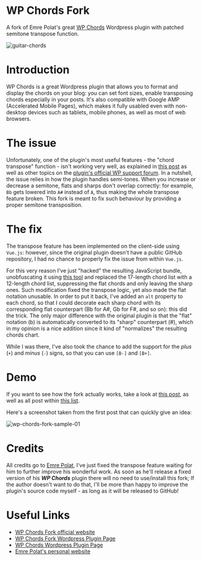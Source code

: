 # WP Chords Fork
A fork of Emre Polat's great [WP Chords](https://wordpress.org/plugins/wp-chords/) Wordpress plugin with patched semitone transpose function.

![guitar-chords](https://user-images.githubusercontent.com/530429/116797820-2d0fa000-aaea-11eb-8950-bc0e82d4c549.png)


# Introduction
WP Chords is a great Wordpress plugin that allows you to format and display the chords on your blog: you can set font sizes, enable transposing chords especially in your posts. It's also compatible with Google AMP (Accelerated Mobile Pages), which makes it fully usabled even with non-desktop devices such as tablets, mobile phones, as well as most of web browsers.

# The issue
Unfortunately, one of the plugin's most useful features - the "chord transpose" function - isn't working very well, as explained in [this post](https://wordpress.org/support/topic/serious-transpose-problem/) as well as other topics on the [plugin's official WP support forum](https://wordpress.org/support/plugin/wp-chords/). In a nutshell, the issue relies in how the plugin handles semi-tones. When you increase or decrease a semitone, flats and sharps don't overlap correctly: for example, `Bb` gets lowered into `A#` instead of `A`, thus making the whole transpose feature broken. This fork is meant to fix such behaviour by providing a proper semitone transposition.

# The fix
The transpose feature has been implemented on the client-side using `Vue.js`: however, since the original plugin doesn't have a public GitHub repository, I had no chance to properly fix the issue from within `Vue.js`.

For this very reason I've just "hacked" the resulting JavaScript bundle, unobfuscating it using [this tool](https://lelinhtinh.github.io/de4js/) and replaced the 17-length chord list with a 12-length chord list, suppressing the flat chords and only leaving the sharp ones. Such modification fixed the transpose logic, yet also made the flat notation unusable. In order to put it back, I've added an `alt` property to each chord, so that I could decorate each sharp chord with its corresponding flat counterpart (Bb for A#, Gb for F#, and so on): this did the trick. The only major difference with the original plugin is that the "flat" notation (b) is automatically converted to its "sharp" counterpart (#), which in my opinion is a nice addition since it kind of "normalizes" the resulting chords chart.

While I was there, I've also took the chance to add the support for the *plus* (`+`) and *minus* (`-`) signs, so that you can use `[B-]` and `[B+]`.

# Demo
If you want to see how the fork actually works, take a look at [this post](https://www.hanahaki.com/en/koseidon-guitar-keyboard-chords/), as well as all post within [this list](https://www.hanahaki.com/en/music/chords/).

Here's a screenshot taken from the first post that can quickly give an idea:

![wp-chords-fork-sample-01](https://user-images.githubusercontent.com/530429/116797944-2897b700-aaeb-11eb-8b96-f1b72b9a956b.png)

# Credits
All credits go to [Emre Polat](http://emreplt.com/), I've just fixed the transpose feature waiting for him to further improve his wonderful work. As soon as he'll release a fixed version of his ***WP Chords*** plugin there will no need to use/install this fork; If the author doesn't want to do that, I'll be more than happy to improve the plugin's source code myself - as long as it will be released to GitHub!

# Useful Links
* [WP Chords Fork official website](https://www.ryadel.com/en/wp-chords-plugin-worpdress-guitar)
* [WP Chords Fork Wordpress Plugin Page]()
* [WP Chords Wordpress Plugin Page](https://wordpress.org/plugins/wp-chords/)
* [Emre Polat's personal website](http://emreplt.com/)
